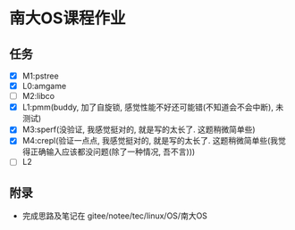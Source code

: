 # 南大OS课程作业

## 任务
- [x] M1:pstree
- [x] L0:amgame
- [ ] M2:libco
- [x] L1:pmm(buddy, 加了自旋锁, 感觉性能不好还可能错(不知道会不会中断), 未测试)
- [x] M3:sperf(没验证, 我感觉挺对的, 就是写的太长了. 这题稍微简单些)
- [x] M4:crepl(验证一点点, 我感觉挺对的, 就是写的太长了. 这题稍微简单些(我觉得正确输入应该都没问题(除了一种情况, 吾不言)))
- [ ] L2

## 附录
- 完成思路及笔记在 gitee/notee/tec/linux/OS/南大OS
